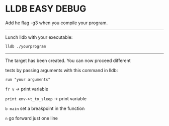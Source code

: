 # LLDB EASY DEBUG

Add he flag -g3 when you compile your program.

<hr>

Lunch lldb with your executable:

```lldb ./yourprogram ```
<hr>

The target has been created. You can now proceed different

tests by passing arguments with this command in lldb:


```run "your arguments" ```

```fr v``` -> print variable

```print env->t_to_sleep``` -> print variable

```b main``` set a breakpoint in the function

```n``` go forward just one line 
